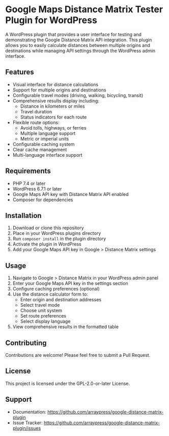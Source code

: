 # Google Maps Distance Matrix Tester Plugin for WordPress

A WordPress plugin that provides a user interface for testing and demonstrating the Google Distance Matrix API integration. This plugin allows you to easily calculate distances between multiple origins and destinations while managing API settings through the WordPress admin interface.

## Features

- Visual interface for distance calculations
- Support for multiple origins and destinations
- Configurable travel modes (driving, walking, bicycling, transit)
- Comprehensive results display including:
    - Distance in kilometers or miles
    - Travel duration
    - Status indicators for each route
- Flexible route options:
    - Avoid tolls, highways, or ferries
    - Multiple language support
    - Metric or imperial units
- Configurable caching system
- Clear cache management
- Multi-language interface support

## Requirements

- PHP 7.4 or later
- WordPress 6.7.1 or later
- Google Maps API key with Distance Matrix API enabled
- Composer for dependencies

## Installation

1. Download or clone this repository
2. Place in your WordPress plugins directory
3. Run `composer install` in the plugin directory
4. Activate the plugin in WordPress
5. Add your Google Maps API key in Google > Distance Matrix settings

## Usage

1. Navigate to Google > Distance Matrix in your WordPress admin panel
2. Enter your Google Maps API key in the settings section
3. Configure caching preferences (optional)
4. Use the distance calculator form to:
    - Enter origin and destination addresses
    - Select travel mode
    - Choose unit system
    - Set route preferences
    - Select display language
5. View comprehensive results in the formatted table

## Contributing

Contributions are welcome! Please feel free to submit a Pull Request.

## License

This project is licensed under the GPL-2.0-or-later License.

## Support

- Documentation: https://github.com/arraypress/google-distance-matrix-plugin
- Issue Tracker: https://github.com/arraypress/google-distance-matrix-plugin/issues